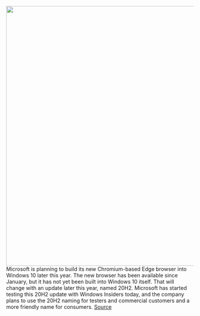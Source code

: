 <img src='https://cdn.vox-cdn.com/thumbor/J1H2ebwE7ID5lG4qqIcwL8WXPsc=/0x0:2040x1360/1200x800/filters:focal(857x517:1183x843)/cdn.vox-cdn.com/uploads/chorus_image/image/66942041/acastro_200207_3900_Edge_0001.0.0.jpg' width='700px' /><br/>
Microsoft is planning to build its new Chromium-based Edge browser into Windows 10 later this year. The new browser has been available since January, but it has not yet been built into Windows 10 itself. That will change with an update later this year, named 20H2. Microsoft has started testing this 20H2 update with Windows Insiders today, and the company plans to use the 20H2 naming for testers and commercial customers and a more friendly name for consumers.
<a href='https://www.theverge.com/2020/6/16/21293153/microsoft-windows-10-update-20h2-microsoft-edge-features'> Source <a/>